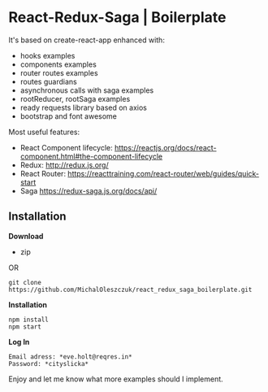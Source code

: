 # React-Redux-Saga | Boilerplate

It's based on create-react-app enhanced with:

- hooks examples
- components examples
- router routes examples
- routes guardians
- asynchronous calls with saga examples
- rootReducer, rootSaga examples
- ready requests library based on axios
- bootstrap and font awesome

Most useful features:

- React Component lifecycle: https://reactjs.org/docs/react-component.html#the-component-lifecycle
- Redux: http://redux.js.org/
- React Router: https://reacttraining.com/react-router/web/guides/quick-start
- Saga https://redux-saga.js.org/docs/api/

## Installation

**Download**

- zip

OR

```
git clone https://github.com/MichalOleszczuk/react_redux_saga_boilerplate.git
```

**Installation**

```
npm install
npm start
```

**Log In**

```$xslt
Email adress: *eve.holt@reqres.in*
Password: *cityslicka*
```

Enjoy and let me know what more examples should I implement.
